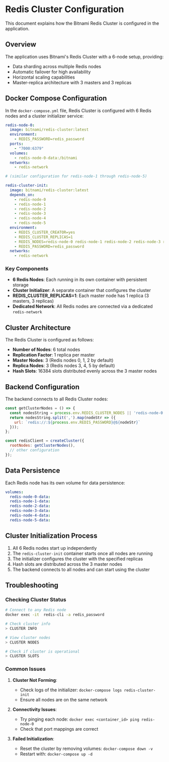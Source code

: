 # Redis Cluster Configuration

This document explains how the Bitnami Redis Cluster is configured in the application.

## Overview

The application uses Bitnami's Redis Cluster with a 6-node setup, providing:

- Data sharding across multiple Redis nodes
- Automatic failover for high availability
- Horizontal scaling capabilities
- Master-replica architecture with 3 masters and 3 replicas

## Docker Compose Configuration

In the `docker-compose.yml` file, Redis Cluster is configured with 6 Redis nodes and a cluster initializer service:

```yaml
redis-node-0:
  image: bitnami/redis-cluster:latest
  environment:
    - REDIS_PASSWORD=redis_password
  ports:
    - "7000:6379"
  volumes:
    - redis-node-0-data:/bitnami
  networks:
    - redis-network

# (similar configuration for redis-node-1 through redis-node-5)

redis-cluster-init:
  image: bitnami/redis-cluster:latest
  depends_on:
    - redis-node-0
    - redis-node-1
    - redis-node-2
    - redis-node-3
    - redis-node-4
    - redis-node-5
  environment:
    - REDIS_CLUSTER_CREATOR=yes
    - REDIS_CLUSTER_REPLICAS=1
    - REDIS_NODES=redis-node-0 redis-node-1 redis-node-2 redis-node-3 redis-node-4 redis-node-5
    - REDIS_PASSWORD=redis_password
  networks:
    - redis-network
```

### Key Components

- **6 Redis Nodes**: Each running in its own container with persistent storage
- **Cluster Initializer**: A separate container that configures the cluster
- **REDIS_CLUSTER_REPLICAS=1**: Each master node has 1 replica (3 masters, 3 replicas)
- **Dedicated Network**: All Redis nodes are connected via a dedicated `redis-network`

## Cluster Architecture

The Redis Cluster is configured as follows:

- **Number of Nodes**: 6 total nodes
- **Replication Factor**: 1 replica per master
- **Master Nodes**: 3 (Redis nodes 0, 1, 2 by default)
- **Replica Nodes**: 3 (Redis nodes 3, 4, 5 by default)
- **Hash Slots**: 16384 slots distributed evenly across the 3 master nodes

## Backend Configuration

The backend connects to all Redis Cluster nodes:

```javascript
const getClusterNodes = () => {
  const nodesString = process.env.REDIS_CLUSTER_NODES || 'redis-node-0:6379,redis-node-1:6379,...';
  return nodesString.split(',').map(nodeStr => ({
    url: `redis://:${process.env.REDIS_PASSWORD}@${nodeStr}`
  }));
};

const redisClient = createCluster({
  rootNodes: getClusterNodes(),
  // other configuration
});
```

## Data Persistence

Each Redis node has its own volume for data persistence:

```yaml
volumes:
  redis-node-0-data:
  redis-node-1-data:
  redis-node-2-data:
  redis-node-3-data:
  redis-node-4-data:
  redis-node-5-data:
```

## Cluster Initialization Process

1. All 6 Redis nodes start up independently
2. The `redis-cluster-init` container starts once all nodes are running
3. The initializer configures the cluster with the specified replicas
4. Hash slots are distributed across the 3 master nodes
5. The backend connects to all nodes and can start using the cluster

## Troubleshooting

### Checking Cluster Status

```bash
# Connect to any Redis node
docker exec -it  redis-cli -a redis_password

# Check cluster info
> CLUSTER INFO

# View cluster nodes
> CLUSTER NODES

# Check if cluster is operational
> CLUSTER SLOTS
```

### Common Issues

1. **Cluster Not Forming**: 
   - Check logs of the initializer: `docker-compose logs redis-cluster-init`
   - Ensure all nodes are on the same network

2. **Connectivity Issues**:
   - Try pinging each node: `docker exec <container_id> ping redis-node-0`
   - Check that port mappings are correct

3. **Failed Initialization**:
   - Reset the cluster by removing volumes: `docker-compose down -v`
   - Restart with: `docker-compose up -d`